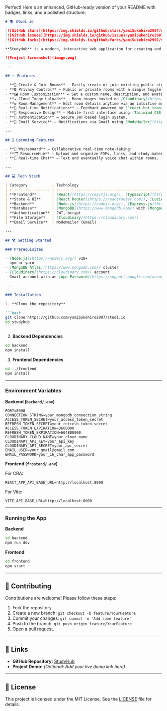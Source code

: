 Perfect! Here's an enhanced, GitHub-ready version of your README with badges, links, and a polished structure:

````markdown
# 📚 Studi.io

[![GitHub stars](https://img.shields.io/github/stars/yamiSukehiro2907/studyhub?style=social)](https://github.com/yamiSukehiro2907/studyhub/stargazers)
[![GitHub issues](https://img.shields.io/github/issues/yamiSukehiro2907/studyhub)](https://github.com/yamiSukehiro2907/studyhub/issues)
[![GitHub forks](https://img.shields.io/github/forks/yamiSukehiro2907/studyhub?style=social)](https://github.com/yamiSukehiro2907/studyhub/network/members)

**StudyHub** is a modern, interactive web application for creating and joining virtual study rooms. It helps students connect, collaborate, and stay productive in a focused online environment.

![Project Screenshot](image.png)

---

## ✨ Features

- **🚪 Create & Join Rooms** – Easily create or join existing public study rooms.
- **🔒 Privacy Control** – Public or private rooms with a simple toggle.
- **🖼️ Room Customization** – Set a custom name, description, and avatar.
- **☁️ Cloud Image Uploads** – Room images hosted on [Cloudinary](https://cloudinary.com/).
- **⚙️ Room Management** – Edit room details anytime via an intuitive modal.
- **🔔 Real-time Notifications** – Feedback powered by [`react-hot-toast`](https://react-hot-toast.com/).
- **📱 Responsive Design** – Mobile-first interface using [Tailwind CSS](https://tailwindcss.com/) & [DaisyUI](https://daisyui.com/).
- **🔐 Authentication** – Secure JWT-based login system.
- **📧 Email Service** – Notifications via Gmail using [NodeMailer](https://nodemailer.com/).

---

## 🚀 Upcoming Features

- **📝 Whiteboard** – Collaborative real-time note-taking.
- **🗂️ ResourceHub** – Upload and organize PDFs, links, and study materials.
- **💬 Real-time Chat** – Text and eventually voice chat within rooms.

---

## 💻 Tech Stack

| Category           | Technology                                                                                                                     |
| :----------------- | :----------------------------------------------------------------------------------------------------------------------------- |
| **Frontend**       | [React](https://reactjs.org/), [TypeScript](https://www.typescriptlang.org/), Tailwind CSS, DaisyUI                            |
| **State & UI**     | [React Router](https://reactrouter.com/), [Lucide Icons](https://lucide.dev/), [React Hot Toast](https://react-hot-toast.com/) |
| **Backend**        | [Node.js](https://nodejs.org/), [Express.js](https://expressjs.com/)                                                           |
| **Database**       | [MongoDB](https://www.mongodb.com/) with [Mongoose](https://mongoosejs.com/)                                                   |
| **Authentication** | JWT, bcrypt                                                                                                                    |
| **File Storage**   | [Cloudinary](https://cloudinary.com/)                                                                                          |
| **Email Service**  | NodeMailer (Gmail)                                                                                                             |

---

## 🛠️ Getting Started

### Prerequisites

- [Node.js](https://nodejs.org/) v18+
- npm or yarn
- [MongoDB Atlas](https://www.mongodb.com/) cluster
- [Cloudinary](https://cloudinary.com/) account
- Gmail account with an [App Password](https://support.google.com/accounts/answer/185833)

---

### Installation

1. **Clone the repository**

```bash
git clone https://github.com/yamiSukehiro2907/studi.io
cd studyhub
```
````

2. **Backend Dependencies**

```bash
cd backend
npm install
```

3. **Frontend Dependencies**

```bash
cd ../frontend
npm install
```

---

### Environment Variables

**Backend (`backend/.env`)**

```env
PORT=8000
CONNECTION_STRING=your_mongodb_connection_string
ACCESS_TOKEN_SECRET=your_access_token_secret
REFRESH_TOKEN_SECRET=your_refresh_token_secret
ACCESS_TOKEN_EXPIRATION=3600000
REFRESH_TOKEN_EXPIRATION=604800000
CLOUDINARY_CLOUD_NAME=your_cloud_name
CLOUDINARY_API_KEY=your_api_key
CLOUDINARY_API_SECRET=your_api_secret
EMAIL_USER=your_gmail@gmail.com
EMAIL_PASSWORD=your_16_char_app_password
```

**Frontend (`frontend/.env`)**

For CRA:

```env
REACT_APP_API_BASE_URL=http://localhost:8000
```

For Vite:

```env
VITE_API_BASE_URL=http://localhost:8000
```

---

### Running the App

**Backend**

```bash
cd backend
npm run dev
```

**Frontend**

```bash
cd frontend
npm start
```

---

## 🤝 Contributing

Contributions are welcome! Please follow these steps:

1. Fork the repository.
2. Create a new branch: `git checkout -b feature/YourFeature`
3. Commit your changes: `git commit -m 'Add some feature'`
4. Push to the branch: `git push origin feature/YourFeature`
5. Open a pull request.

---

## 🔗 Links

- **GitHub Repository:** [StudyHub](https://github.com/yamiSukehiro2907/studi.io)
- **Project Demo:** _(Optional: Add your live demo link here)_

---

## 📄 License

This project is licensed under the MIT License. See the [LICENSE](LICENSE) file for details.

```
